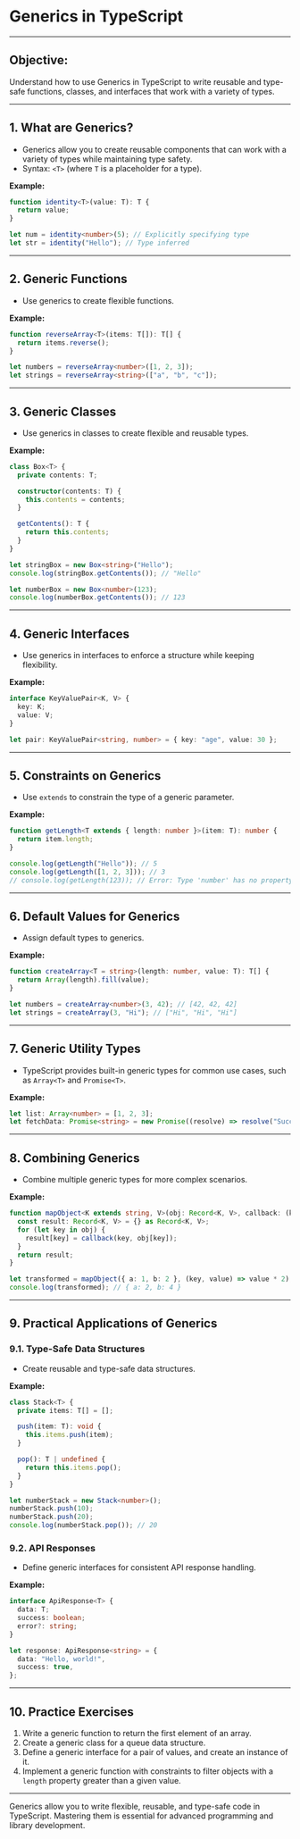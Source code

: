 
# Generics in TypeScript

---

## **Objective:**
Understand how to use Generics in TypeScript to write reusable and type-safe functions, classes, and interfaces that work with a variety of types.

---

## **1. What are Generics?**
- Generics allow you to create reusable components that can work with a variety of types while maintaining type safety.
- Syntax: `<T>` (where `T` is a placeholder for a type).

**Example:**
```typescript
function identity<T>(value: T): T {
  return value;
}

let num = identity<number>(5); // Explicitly specifying type
let str = identity("Hello"); // Type inferred
```

---

## **2. Generic Functions**
- Use generics to create flexible functions.

**Example:**
```typescript
function reverseArray<T>(items: T[]): T[] {
  return items.reverse();
}

let numbers = reverseArray<number>([1, 2, 3]);
let strings = reverseArray<string>(["a", "b", "c"]);
```

---

## **3. Generic Classes**
- Use generics in classes to create flexible and reusable types.

**Example:**
```typescript
class Box<T> {
  private contents: T;

  constructor(contents: T) {
    this.contents = contents;
  }

  getContents(): T {
    return this.contents;
  }
}

let stringBox = new Box<string>("Hello");
console.log(stringBox.getContents()); // "Hello"

let numberBox = new Box<number>(123);
console.log(numberBox.getContents()); // 123
```

---

## **4. Generic Interfaces**
- Use generics in interfaces to enforce a structure while keeping flexibility.

**Example:**
```typescript
interface KeyValuePair<K, V> {
  key: K;
  value: V;
}

let pair: KeyValuePair<string, number> = { key: "age", value: 30 };
```

---

## **5. Constraints on Generics**
- Use `extends` to constrain the type of a generic parameter.

**Example:**
```typescript
function getLength<T extends { length: number }>(item: T): number {
  return item.length;
}

console.log(getLength("Hello")); // 5
console.log(getLength([1, 2, 3])); // 3
// console.log(getLength(123)); // Error: Type 'number' has no property 'length'
```

---

## **6. Default Values for Generics**
- Assign default types to generics.

**Example:**
```typescript
function createArray<T = string>(length: number, value: T): T[] {
  return Array(length).fill(value);
}

let numbers = createArray<number>(3, 42); // [42, 42, 42]
let strings = createArray(3, "Hi"); // ["Hi", "Hi", "Hi"]
```

---

## **7. Generic Utility Types**
- TypeScript provides built-in generic types for common use cases, such as `Array<T>` and `Promise<T>`.

**Example:**
```typescript
let list: Array<number> = [1, 2, 3];
let fetchData: Promise<string> = new Promise((resolve) => resolve("Success"));
```

---

## **8. Combining Generics**
- Combine multiple generic types for more complex scenarios.

**Example:**
```typescript
function mapObject<K extends string, V>(obj: Record<K, V>, callback: (key: K, value: V) => V): Record<K, V> {
  const result: Record<K, V> = {} as Record<K, V>;
  for (let key in obj) {
    result[key] = callback(key, obj[key]);
  }
  return result;
}

let transformed = mapObject({ a: 1, b: 2 }, (key, value) => value * 2);
console.log(transformed); // { a: 2, b: 4 }
```

---

## **9. Practical Applications of Generics**
### **9.1. Type-Safe Data Structures**
- Create reusable and type-safe data structures.

**Example:**
```typescript
class Stack<T> {
  private items: T[] = [];

  push(item: T): void {
    this.items.push(item);
  }

  pop(): T | undefined {
    return this.items.pop();
  }
}

let numberStack = new Stack<number>();
numberStack.push(10);
numberStack.push(20);
console.log(numberStack.pop()); // 20
```

### **9.2. API Responses**
- Define generic interfaces for consistent API response handling.

**Example:**
```typescript
interface ApiResponse<T> {
  data: T;
  success: boolean;
  error?: string;
}

let response: ApiResponse<string> = {
  data: "Hello, world!",
  success: true,
};
```

---

## **10. Practice Exercises**
1. Write a generic function to return the first element of an array.
2. Create a generic class for a queue data structure.
3. Define a generic interface for a pair of values, and create an instance of it.
4. Implement a generic function with constraints to filter objects with a `length` property greater than a given value.

---

Generics allow you to write flexible, reusable, and type-safe code in TypeScript. Mastering them is essential for advanced programming and library development.
